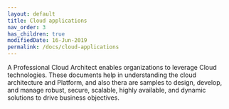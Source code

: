 ```yaml
---
layout: default
title: Cloud applications
nav_order: 3
has_children: true
modifiedDate: 16-Jun-2019
permalink: /docs/cloud-applications
---
```

A Professional Cloud Architect enables organizations to leverage Cloud technologies. These documents help in understanding the cloud architecture and Platform, and also thera are samples to design, develop, and manage robust, secure, scalable, highly available, and dynamic solutions to drive business objectives.
